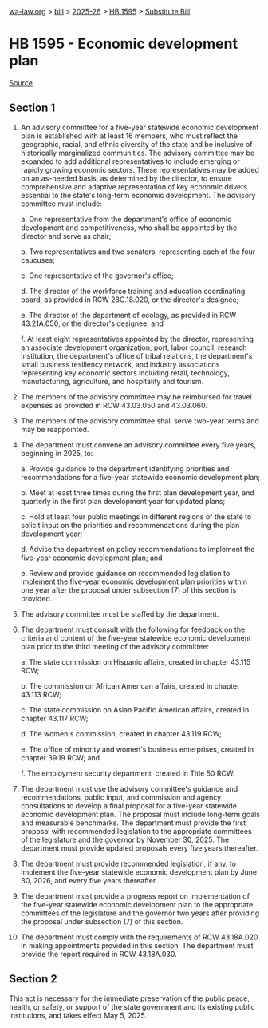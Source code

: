 [wa-law.org](/) > [bill](/bill/) > [2025-26](/bill/2025-26/) > [HB 1595](/bill/2025-26/hb/1595/) > [Substitute Bill](/bill/2025-26/hb/1595/S/)

# HB 1595 - Economic development plan

[Source](http://lawfilesext.leg.wa.gov/biennium/2025-26/Pdf/Bills/House%20Bills/1595-S.pdf)

## Section 1
1. An advisory committee for a five-year statewide economic development plan is established with at least 16 members, who must reflect the geographic, racial, and ethnic diversity of the state and be inclusive of historically marginalized communities. The advisory committee may be expanded to add additional representatives to include emerging or rapidly growing economic sectors. These representatives may be added on an as-needed basis, as determined by the director, to ensure comprehensive and adaptive representation of key economic drivers essential to the state's long-term economic development. The advisory committee must include:

    a. One representative from the department's office of economic development and competitiveness, who shall be appointed by the director and serve as chair;

    b. Two representatives and two senators, representing each of the four caucuses;

    c. One representative of the governor's office;

    d. The director of the workforce training and education coordinating board, as provided in RCW 28C.18.020, or the director's designee;

    e. The director of the department of ecology, as provided in RCW 43.21A.050, or the director's designee; and

    f. At least eight representatives appointed by the director, representing an associate development organization, port, labor council, research institution, the department's office of tribal relations, the department's small business resiliency network, and industry associations representing key economic sectors including retail, technology, manufacturing, agriculture, and hospitality and tourism.

2. The members of the advisory committee may be reimbursed for travel expenses as provided in RCW 43.03.050 and 43.03.060.

3. The members of the advisory committee shall serve two-year terms and may be reappointed.

4. The department must convene an advisory committee every five years, beginning in 2025, to:

    a. Provide guidance to the department identifying priorities and recommendations for a five-year statewide economic development plan;

    b. Meet at least three times during the first plan development year, and quarterly in the first plan development year for updated plans;

    c. Hold at least four public meetings in different regions of the state to solicit input on the priorities and recommendations during the plan development year;

    d. Advise the department on policy recommendations to implement the five-year economic development plan; and

    e. Review and provide guidance on recommended legislation to implement the five-year economic development plan priorities within one year after the proposal under subsection (7) of this section is provided.

5. The advisory committee must be staffed by the department.

6. The department must consult with the following for feedback on the criteria and content of the five-year statewide economic development plan prior to the third meeting of the advisory committee:

    a. The state commission on Hispanic affairs, created in chapter 43.115 RCW;

    b. The commission on African American affairs, created in chapter 43.113 RCW;

    c. The state commission on Asian Pacific American affairs, created in chapter 43.117 RCW;

    d. The women's commission, created in chapter 43.119 RCW;

    e. The office of minority and women's business enterprises, created in chapter 39.19 RCW; and

    f. The employment security department, created in Title 50 RCW.

7. The department must use the advisory committee's guidance and recommendations, public input, and commission and agency consultations to develop a final proposal for a five-year statewide economic development plan. The proposal must include long-term goals and measurable benchmarks. The department must provide the first proposal with recommended legislation to the appropriate committees of the legislature and the governor by November 30, 2025. The department must provide updated proposals every five years thereafter.

8. The department must provide recommended legislation, if any, to implement the five-year statewide economic development plan by June 30, 2026, and every five years thereafter.

9. The department must provide a progress report on implementation of the five-year statewide economic development plan to the appropriate committees of the legislature and the governor two years after providing the proposal under subsection (7) of this section.

10. The department must comply with the requirements of RCW 43.18A.020 in making appointments provided in this section. The department must provide the report required in RCW 43.18A.030.

## Section 2
This act is necessary for the immediate preservation of the public peace, health, or safety, or support of the state government and its existing public institutions, and takes effect May 5, 2025.
